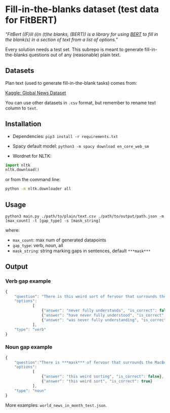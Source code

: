 # Fill-in-the-blanks dataset (test data for FitBERT)

*"FitBert ((F)ill (i)n (t)he blanks, (BERT)) is a library for using [BERT](https://arxiv.org/abs/1810.04805) to fill in the blank(s) in a section of text from a list of options."*

Every solution needs a test set. This subrepo is meant to generate fill-in-the-blanks questions out of any (reasonable) plain text.

## Datasets

Plan text (used to generate fill-in-the-blank tasks) comes from:

[Kaggle: Global News Dataset](https://www.kaggle.com/dbs800/global-news-dataset)

You can use other datasets in `.csv` format, but remember to rename text column to `text`.

## Installation

- Dependencies:
`pip3 install -r requirements.txt`

- Spacy default model:
`python3 -m spacy download en_core_web_sm`

- Wordnet for NLTK:

```python
import nltk
nltk.download()
```

or from the command line:

```sh
python -m nltk.downloader all
```

## Usage

`python3 main.py ./path/to/plain/text.csv ./path/to/output/path.json -m [max_count] -t [gap_type] -s [mask_string]`

where:

- `max_count`: max num of generated datapoints
- `gap_type`: verb, noun, all
- `mask_string`: string marking gaps in sentences, default `***mask***`

## Output

### Verb gap example

```javascript
{
    "question": "There is this weird sort of fervour that surrounds the MacBook Air that i ***mask*** .",
    "options":
            [
                {"answer": "never fully understands", "is_correct": false},
                {"answer": "have never fully understood", "is_correct": true},
                {"answer": "was never fully understanding", "is_correct": false}
            ],
    "type": "verb"
}
```

### Noun gap example

```javascript
{
    "question":"There is ***mask*** of fervour that surrounds the MacBook Air that i have never fully understood .",
    "options":
            [
                {"answer": "this weird sorting", "is_correct": false},
                {"answer": "this weird sort", "is_correct": true}
            ],
    "type": "noun"
}
```

More examples: `world_news_in_month_test.json`.

